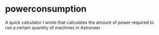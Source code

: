 # powerconsumption
A quick calculator I wrote that calculates the amount of power required to run a certain quantity of machines in Astroneer
